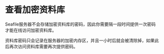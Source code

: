 # 查看加密资料库

Seafile服务器不会存储加密资料库的密码，因此你需要隔一段时间提供一次密码才能在线访问加密资料库。

资料库密码只会记录在服务器的加密内存区，并且一小时后就会被清除掉，如果此后再次访问资料库需要再次提供密码。
